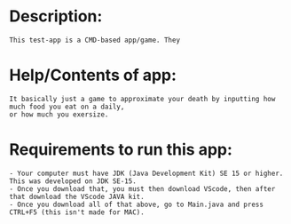 # Description:
    This test-app is a CMD-based app/game. They 

# Help/Contents of app:
    It basically just a game to approximate your death by inputting how much food you eat on a daily,
    or how much you exersize.

# Requirements to run this app:
    - Your computer must have JDK (Java Development Kit) SE 15 or higher. This was developed on JDK SE-15.
    - Once you download that, you must then download VScode, then after that download the VScode JAVA kit.
    - Once you download all of that above, go to Main.java and press CTRL+F5 (this isn't made for MAC).